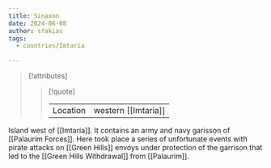 ```yaml
---
title: Sinaxon
date: 2024-06-08
author: sfakias
tags:
  - countries/Imtaria

---
```

> [!attributes]
> 
> > [!quote]
> >
> > | | |
> > | --- | --- |
> > | Location | western [[Imtaria]] |

Island west of [[Imtaria]]. It contains an army and navy garisson of [[Palaurim Forces]]. Here took place a series of unfortunate events with pirate attacks on [[Green Hills]] envoys under protection of the garrison that led to the [[Green Hills Withdrawal]] from [[Palaurim]].